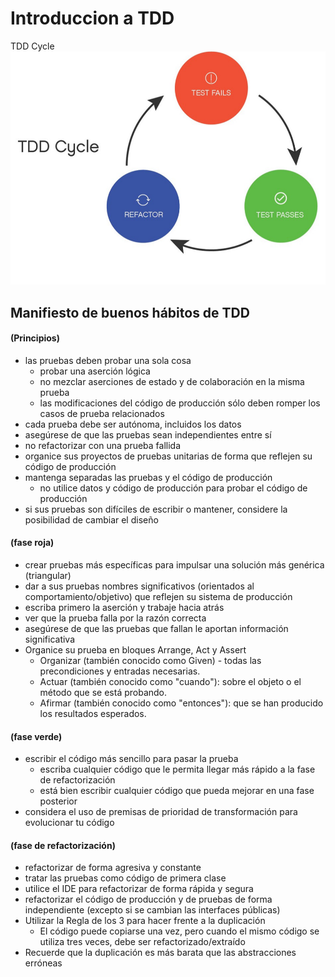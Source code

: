 # Introduccion a TDD
TDD Cycle
![Tdd cycle](./img/01.png)
## Manifiesto de buenos hábitos de TDD

#### (Principios)
- las pruebas deben probar una sola cosa
	- probar una aserción lógica
	- no mezclar aserciones de estado y de colaboración en la misma prueba
	- las modificaciones del código de producción sólo deben romper los casos de prueba relacionados
- cada prueba debe ser autónoma, incluidos los datos
- asegúrese de que las pruebas sean independientes entre sí
- no refactorizar con una prueba fallida
- organice sus proyectos de pruebas unitarias de forma que reflejen su código de producción
- mantenga separadas las pruebas y el código de producción
	- no utilice datos y código de producción para probar el código de producción
- si sus pruebas son difíciles de escribir o mantener, considere la posibilidad de cambiar el diseño

#### (fase roja)
- crear pruebas más específicas para impulsar una solución más genérica (triangular)
- dar a sus pruebas nombres significativos (orientados al comportamiento/objetivo) que reflejen su sistema de producción
- escriba primero la aserción y trabaje hacia atrás
- ver que la prueba falla por la razón correcta
- asegúrese de que las pruebas que fallan le aportan información significativa
- Organice su prueba en bloques Arrange, Act y Assert
	- Organizar (también conocido como Given) - todas las precondiciones y entradas necesarias.
	- Actuar (también conocido como "cuando"): sobre el objeto o el método que se está probando.
	- Afirmar (también conocido como "entonces"): que se han producido los resultados esperados.

#### (fase verde)
- escribir el código más sencillo para pasar la prueba
	- escriba cualquier código que le permita llegar más rápido a la fase de refactorización
	- está bien escribir cualquier código que pueda mejorar en una fase posterior
- considera el uso de premisas de prioridad de transformación para evolucionar tu código

#### (fase de refactorización)
- refactorizar de forma agresiva y constante
- tratar las pruebas como código de primera clase
- utilice el IDE para refactorizar de forma rápida y segura
- refactorizar el código de producción y de pruebas de forma independiente (excepto si se cambian las interfaces públicas)
- Utilizar la Regla de los 3 para hacer frente a la duplicación
	- El código puede copiarse una vez, pero cuando el mismo código se utiliza tres veces, debe ser refactorizado/extraído
- Recuerde que la duplicación es más barata que las abstracciones erróneas
